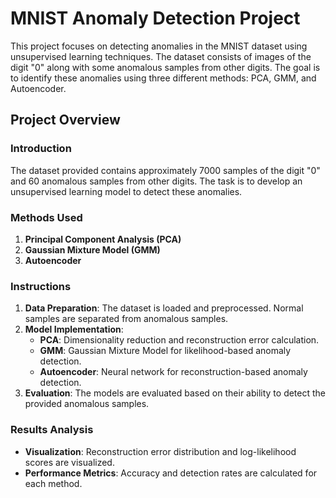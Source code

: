 # MNIST Anomaly Detection Project

This project focuses on detecting anomalies in the MNIST dataset using unsupervised learning techniques. The dataset consists of images of the digit "0" along with some anomalous samples from other digits. The goal is to identify these anomalies using three different methods: PCA, GMM, and Autoencoder.

## Project Overview

### Introduction
The dataset provided contains approximately 7000 samples of the digit "0" and 60 anomalous samples from other digits. The task is to develop an unsupervised learning model to detect these anomalies.

### Methods Used
1. **Principal Component Analysis (PCA)**
2. **Gaussian Mixture Model (GMM)**
3. **Autoencoder**

### Instructions
1. **Data Preparation**: The dataset is loaded and preprocessed. Normal samples are separated from anomalous samples.
2. **Model Implementation**:
   - **PCA**: Dimensionality reduction and reconstruction error calculation.
   - **GMM**: Gaussian Mixture Model for likelihood-based anomaly detection.
   - **Autoencoder**: Neural network for reconstruction-based anomaly detection.
3. **Evaluation**: The models are evaluated based on their ability to detect the provided anomalous samples.

### Results Analysis
- **Visualization**: Reconstruction error distribution and log-likelihood scores are visualized.
- **Performance Metrics**: Accuracy and detection rates are calculated for each method.
